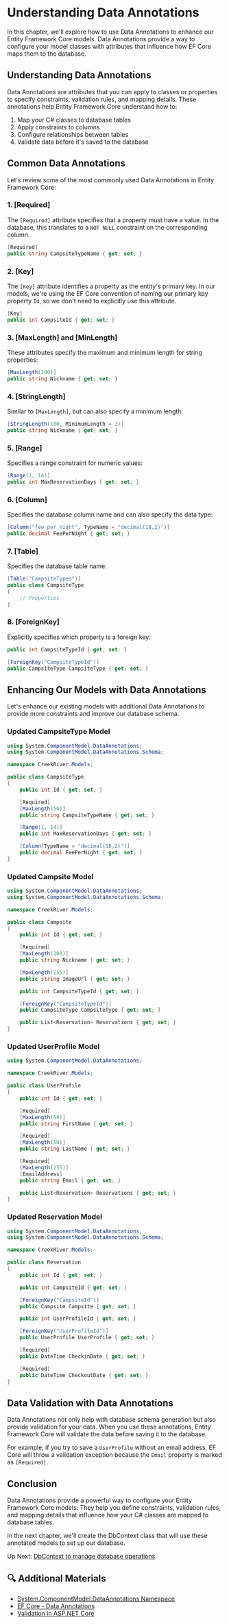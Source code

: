# Understanding Data Annotations

In this chapter, we'll explore how to use Data Annotations to enhance our Entity Framework Core models. Data Annotations provide a way to configure your model classes with attributes that influence how EF Core maps them to the database.

## Understanding Data Annotations

Data Annotations are attributes that you can apply to classes or properties to specify constraints, validation rules, and mapping details. These annotations help Entity Framework Core understand how to:

1. Map your C# classes to database tables
2. Apply constraints to columns
3. Configure relationships between tables
4. Validate data before it's saved to the database

## Common Data Annotations

Let's review some of the most commonly used Data Annotations in Entity Framework Core:

### 1. [Required]

The `[Required]` attribute specifies that a property must have a value. In the database, this translates to a `NOT NULL` constraint on the corresponding column.

```csharp
[Required]
public string CampsiteTypeName { get; set; }
```

### 2. [Key]

The `[Key]` attribute identifies a property as the entity's primary key. In our models, we're using the EF Core convention of naming our primary key property `Id`, so we don't need to explicitly use this attribute.

```csharp
[Key]
public int CampsiteId { get; set; }
```

### 3. [MaxLength] and [MinLength]

These attributes specify the maximum and minimum length for string properties:

```csharp
[MaxLength(100)]
public string Nickname { get; set; }
```

### 4. [StringLength]

Similar to `[MaxLength]`, but can also specify a minimum length:

```csharp
[StringLength(100, MinimumLength = 3)]
public string Nickname { get; set; }
```

### 5. [Range]

Specifies a range constraint for numeric values:

```csharp
[Range(1, 14)]
public int MaxReservationDays { get; set; }
```

### 6. [Column]

Specifies the database column name and can also specify the data type:

```csharp
[Column("fee_per_night", TypeName = "decimal(18,2)")]
public decimal FeePerNight { get; set; }
```

### 7. [Table]

Specifies the database table name:

```csharp
[Table("CampsiteTypes")]
public class CampsiteType
{
    // Properties
}
```

### 8. [ForeignKey]

Explicitly specifies which property is a foreign key:

```csharp
public int CampsiteTypeId { get; set; }

[ForeignKey("CampsiteTypeId")]
public CampsiteType CampsiteType { get; set; }
```

## Enhancing Our Models with Data Annotations

Let's enhance our existing models with additional Data Annotations to provide more constraints and improve our database schema.

### Updated CampsiteType Model

```csharp
using System.ComponentModel.DataAnnotations;
using System.ComponentModel.DataAnnotations.Schema;

namespace CreekRiver.Models;

public class CampsiteType
{
    public int Id { get; set; }

    [Required]
    [MaxLength(50)]
    public string CampsiteTypeName { get; set; }

    [Range(1, 14)]
    public int MaxReservationDays { get; set; }

    [Column(TypeName = "decimal(18,2)")]
    public decimal FeePerNight { get; set; }
}
```

### Updated Campsite Model

```csharp
using System.ComponentModel.DataAnnotations;
using System.ComponentModel.DataAnnotations.Schema;

namespace CreekRiver.Models;

public class Campsite
{
    public int Id { get; set; }

    [Required]
    [MaxLength(100)]
    public string Nickname { get; set; }

    [MaxLength(255)]
    public string ImageUrl { get; set; }

    public int CampsiteTypeId { get; set; }

    [ForeignKey("CampsiteTypeId")]
    public CampsiteType CampsiteType { get; set; }

    public List<Reservation> Reservations { get; set; }
}
```

### Updated UserProfile Model

```csharp
using System.ComponentModel.DataAnnotations;

namespace CreekRiver.Models;

public class UserProfile
{
    public int Id { get; set; }

    [Required]
    [MaxLength(50)]
    public string FirstName { get; set; }

    [Required]
    [MaxLength(50)]
    public string LastName { get; set; }

    [Required]
    [MaxLength(255)]
    [EmailAddress]
    public string Email { get; set; }

    public List<Reservation> Reservations { get; set; }
}
```

### Updated Reservation Model

```csharp
using System.ComponentModel.DataAnnotations;
using System.ComponentModel.DataAnnotations.Schema;

namespace CreekRiver.Models;

public class Reservation
{
    public int Id { get; set; }

    public int CampsiteId { get; set; }

    [ForeignKey("CampsiteId")]
    public Campsite Campsite { get; set; }

    public int UserProfileId { get; set; }

    [ForeignKey("UserProfileId")]
    public UserProfile UserProfile { get; set; }

    [Required]
    public DateTime CheckinDate { get; set; }

    [Required]
    public DateTime CheckoutDate { get; set; }
}
```

## Data Validation with Data Annotations

Data Annotations not only help with database schema generation but also provide validation for your data. When you use these annotations, Entity Framework Core will validate the data before saving it to the database.

For example, if you try to save a `UserProfile` without an email address, EF Core will throw a validation exception because the `Email` property is marked as `[Required]`.

## Conclusion

Data Annotations provide a powerful way to configure your Entity Framework Core models. They help you define constraints, validation rules, and mapping details that influence how your C# classes are mapped to database tables.

In the next chapter, we'll create the DbContext class that will use these annotated models to set up our database.

Up Next: [DbContext to manage database operations](./creek-river-dbcontext.md)

## 🔍 Additional Materials

- [System.ComponentModel.DataAnnotations Namespace](https://docs.microsoft.com/en-us/dotnet/system.componentmodel.dataannotations)
- [EF Core - Data Annotations](https://docs.microsoft.com/en-us/ef/core/modeling/entity-properties?tabs=data-annotations)
- [Validation in ASP.NET Core](https://docs.microsoft.com/en-us/aspnet/core/mvc/models/validation)